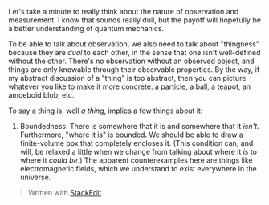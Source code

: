 Let's take a minute to really think about the nature of observation and measurement. I know that sounds really dull, but the payoff will hopefully be a better understanding of quantum mechanics.

To be able to talk about observation, we also need to talk about "thingness" because they are *dual* to each other, in the sense that one isn't well-defined without the other. There's no observation without an observed object, and things are only knowable through their observable properties. By the way, if my abstract discussion of a "thing" is too abstract, then you can picture whatever you like to make it more concrete: a particle, a ball, a teapot, an amoeboid blob, etc.

To say a thing is, well *a thing*, implies a few things about it:
1. Boundedness.
There is somewhere that it is and somewhere that it *isn't*. Furthermore, "where it is" is bounded. We should be able to draw a finite-volume box that completely encloses it. (This condition can, and will, be relaxed a little when we change from talking about where it *is* to where it *could be*.)
The apparent counterexamples here are things like electromagnetic fields, which we understand to exist everywhere in the universe. 



> Written with [StackEdit](https://stackedit.io/).
<!--stackedit_data:
eyJoaXN0b3J5IjpbLTE0ODY3OTU3NjksNTYxOTc1MzkwLC0xND
E3OTEyNzI4LC0xOTc0MTgyMDYwLC01NjYyNzcxNDYsLTE5NDQx
OTY4NzRdfQ==
-->